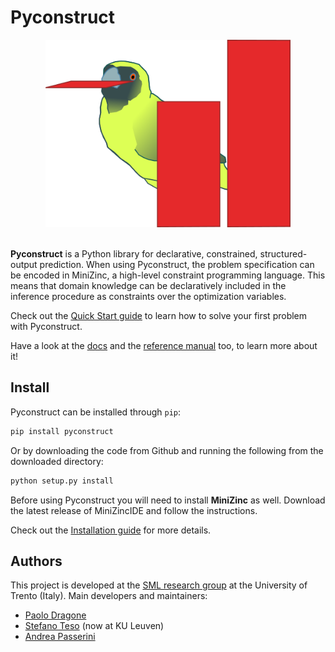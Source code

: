 Pyconstruct
===========

<div align="center">
  <img height="300px" src="docs/_static/images/pyconstruct.png"><br><br>
</div>

**Pyconstruct** is a Python library for declarative, constrained,
structured-output prediction. When using Pyconstruct, the problem specification
can be encoded in MiniZinc, a high-level constraint programming language. This
means that domain knowledge can be declaratively included in the inference
procedure as constraints over the optimization variables.

Check out the [Quick Start
guide](https://unitn-sml.github.io/pyconstruct/quick_start.html) to learn
how to solve your first problem with Pyconstruct.

Have a look at the [docs](https://unitn-sml.github.io/pyconstruct/index.html)
and the [reference
manual](https://unitn-sml.github.io/pyconstruct/reference/index.html) too, to
learn more about it!

Install
-------
Pyconstruct can be installed through `pip`:

```bash
pip install pyconstruct
```

Or by downloading the code from Github and running the following from the
downloaded directory:

```bash
python setup.py install
```

Before using Pyconstruct you will need to install **MiniZinc** as well.
Download the latest release of MiniZincIDE and follow the instructions.

Check out the [Installation
guide](https://unitn-sml.github.io/pyconstruct/install.html) for more details.

Authors
-------
This project is developed at the [SML research group](http://sml.disi.unitn.it/)
at the University of Trento (Italy). Main developers and maintainers:

* [Paolo Dragone](http://paolodragone.com)
* [Stefano Teso](http://disi.unitn.it/~teso/) (now at KU Leuven)
* [Andrea Passerini](http://disi.unitn.it/~passerini/)

